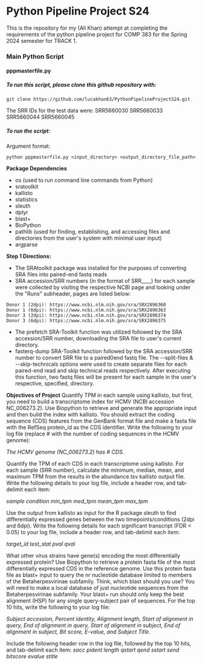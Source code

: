 # Python Pipeline Project S24

This is the repository for my (Ali Khan) attempt at completing the requirements of the python pipeline project for COMP 383 for the Spring 2024 semester for TRACK 1.

### Main Python Script
#### pppmasterfile.py
##### To run this script, please clone this github repository with:
```
git clone https://github.com/lucakhan63/PythonPipelineProjectS24.git
```
The SRR IDs for the test data were: SRR5660030 SRR5660033 SRR5660044 SRR5660045 

##### To run the script:
Argument format: 
```
python pppmasterfile.py <input_directory> <output_directory_file_path>
```

**Package Dependencies**

- os (used to run command line commands from Python)
 - sratoolkit 
 - kallisto 
 - statistics 
 - sleuth 
 - dplyr 
 - blast+ 
 - BioPython  
 - pathlib (used for finding, establishing, and accessing files and directories from the user's system with minimal user input)
 - argparse


**Step 1 Directions:**

- The SRAtoolkit package was installed for the purposes of converting SRA files into paired-end fastq reads
- SRA accession/SRR numbers (in the format of SRR____) for each sample were collected by visiting the respective NCBI page and looking under the "Runs" subheader, pages are listed below:
```
Donor 1 (2dpi): https://www.ncbi.nlm.nih.gov/sra/SRX2896360
Donor 1 (6dpi): https://www.ncbi.nlm.nih.gov/sra/SRX2896363
Donor 3 (2dpi): https://www.ncbi.nlm.nih.gov/sra/SRX2896374
Donor 3 (6dpi): https://www.ncbi.nlm.nih.gov/sra/SRX2896375
```
- The prefetch SRA-Toolkit function was utilized followed by the SRA accession/SRR number, downloading the SRA file to user's current directory. 
- fasterq-dump SRA-Toolkit function followed by the SRA accession/SRR number to convert SRR file to a paired0end fastq file. The --split-files & --skip-technicals options were used to create separate files for each paired-end read and skip technical reads respectively. After executing this function, two fastq files will be present for each sample in the user's respective, specified, directory.


**Objectives of Project**
Quantify TPM in each sample using kallisto, but first, you need to build a transcriptome index for HCMV
(NCBI accession NC_006273.2). Use Biopython to retrieve and generate the appropriate input and then build the
index with kallisto. You should extract the coding sequence (CDS) features from the GenBank format file and make a
fasta file with the RefSeq protein_id as the CDS identifier. Write the following to your log file (replace # with the
number of coding sequences in the HCMV genome):

_The HCMV genome (NC_006273.2) has # CDS._

Quantify the TPM of each CDS in each transcriptome using kallisto. For each sample (SRR number), calculate the
minimum, median, mean, and maximum TPM from the results in the abundance.tsv kallisto output file. Write
the following details to your log file, include a header row, and tab-delimit each item:

_sample condition min_tpm med_tpm mean_tpm max_tpm_

Use the output from kallisto as input for the R package sleuth to find differentially expressed genes between the
two timepoints/conditions (2dpi and 6dpi). Write the following details for each significant transcript (FDR < 0.05) to
your log file, include a header row, and tab-delimit each item:

_target_id test_stat pval qval_

What other virus strains have gene(s) encoding the most differentially expressed protein? Use Biopython to
retrieve a protein fasta file of the most differentially expressed CDS in the reference genome. Use this protein fasta
file as blast+ input to query the nr nucleotide database limited to members of the Betaherpesvirinae subfamily.
Think, which blast should you use? You will need to make a local database of just nucleotide sequences from the
Betaherpesvirinae subfamily. Your blast+ run should only keep the best alignment (HSP) for any single query-subject
pair of sequences. For the top 10 hits, write the following to your log file: 

_Subject accession, Percent identity, Alignment length, Start of alignment in query, End of alignment in query, Start of alignment in subject, End of alignment in subject, Bit score, E-value, and Subject Title._

Include the following header row in the log file, followed by the top 10 hits, and tab-delimit each item:
_sacc pident length qstart qend sstart send bitscore evalue stitle_
